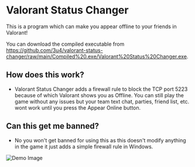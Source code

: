 # Valorant Status Changer
This is a program which can make you appear offline to your friends in Valorant!

You can download the compiled executable from https://github.com/3u4/valorant-status-changer/raw/main/Compiled%20.exe/Valorant%20Status%20Changer.exe.

## How does this work?
- Valorant Status Changer adds a firewall rule to block the TCP port 5223 because of which Valorant shows you as Offline. You can still play the game without any issues but your team text chat, parties, friend list, etc. wont work until you press the Appear Online button.

## Can this get me banned?
- No you won't get banned for using this as this doesn't modify anything in the game it just adds a simple firewall rule in Windows.

![Demo Image](https://i.imgur.com/oi3omD4.png)
